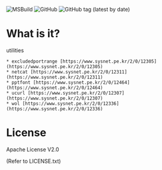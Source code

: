 ![MSBuild](https://github.com/stjeong/Utilities/workflows/MSBuild/badge.svg)
![GitHub](https://img.shields.io/github/license/stjeong/Utilities)
![GitHub tag (latest by date)](https://img.shields.io/github/v/tag/stjeong/Utilities)

What is it?
================================

utilities

    * excludedportrange [https://www.sysnet.pe.kr/2/0/12305](https://www.sysnet.pe.kr/2/0/12305)
    * netcat [https://www.sysnet.pe.kr/2/0/12311](https://www.sysnet.pe.kr/2/0/12311)
    * pptfont [https://www.sysnet.pe.kr/2/0/12464](https://www.sysnet.pe.kr/2/0/12464)
    * ucurl [https://www.sysnet.pe.kr/2/0/12307](https://www.sysnet.pe.kr/2/0/12307)
    * wol [https://www.sysnet.pe.kr/2/0/12336](https://www.sysnet.pe.kr/2/0/12336)

License
================================
Apache License V2.0

(Refer to LICENSE.txt)